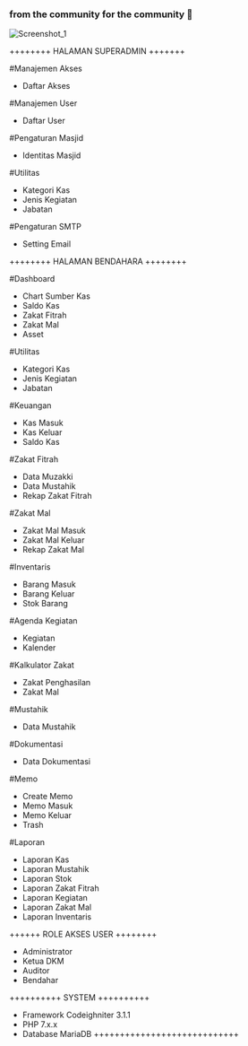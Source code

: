 ### from the community for the community 👋
![Screenshot_1](https://user-images.githubusercontent.com/102395928/160219495-3a06df24-1fa8-4b0c-89bb-0a71b76cf701.png)

<!--
**openmasjid/openmasjid** is a ✨ _special_ ✨ repository because its `README.md` (this file) appears on your GitHub profile.

Here are some ideas to get you started:

- 🔭 I’m currently working on ...
- 🌱 I’m currently learning ...
- 👯 I’m looking to collaborate on ...
- 🤔 I’m looking for help with ...
- 💬 Ask me about ...
- 📫 How to reach me: ...
- 😄 Pronouns: ...
- ⚡ Fun fact: ...
-->



++++++++ HALAMAN SUPERADMIN +++++++

#Manajemen Akses
- Daftar Akses 

#Manajemen User
- Daftar User

#Pengaturan Masjid
- Identitas Masjid

#Utilitas
- Kategori Kas
- Jenis Kegiatan
- Jabatan

#Pengaturan SMTP
- Setting Email

++++++++ HALAMAN BENDAHARA ++++++++

#Dashboard
- Chart Sumber Kas
- Saldo Kas 
- Zakat Fitrah
- Zakat Mal
- Asset

#Utilitas
- Kategori Kas
- Jenis Kegiatan
- Jabatan

#Keuangan
- Kas Masuk
- Kas Keluar
- Saldo Kas

#Zakat Fitrah
- Data Muzakki
- Data Mustahik
- Rekap Zakat Fitrah

#Zakat Mal
- Zakat Mal Masuk
- Zakat Mal Keluar
- Rekap Zakat Mal

#Inventaris
- Barang Masuk
- Barang Keluar
- Stok Barang

#Agenda Kegiatan
- Kegiatan
- Kalender

#Kalkulator Zakat
- Zakat Penghasilan
- Zakat Mal

#Mustahik
- Data Mustahik

#Dokumentasi
- Data Dokumentasi

#Memo
- Create Memo
- Memo Masuk
- Memo Keluar
- Trash

#Laporan
- Laporan Kas
- Laporan Mustahik
- Laporan Stok
- Laporan Zakat Fitrah
- Laporan Kegiatan
- Laporan Zakat Mal
- Laporan Inventaris

++++++ ROLE AKSES USER ++++++++

- Administrator
- Ketua DKM
- Auditor
- Bendahar

++++++++++ SYSTEM ++++++++++
- Framework Codeighniter 3.1.1
- PHP 7.x.x
- Database MariaDB
++++++++++++++++++++++++++++
